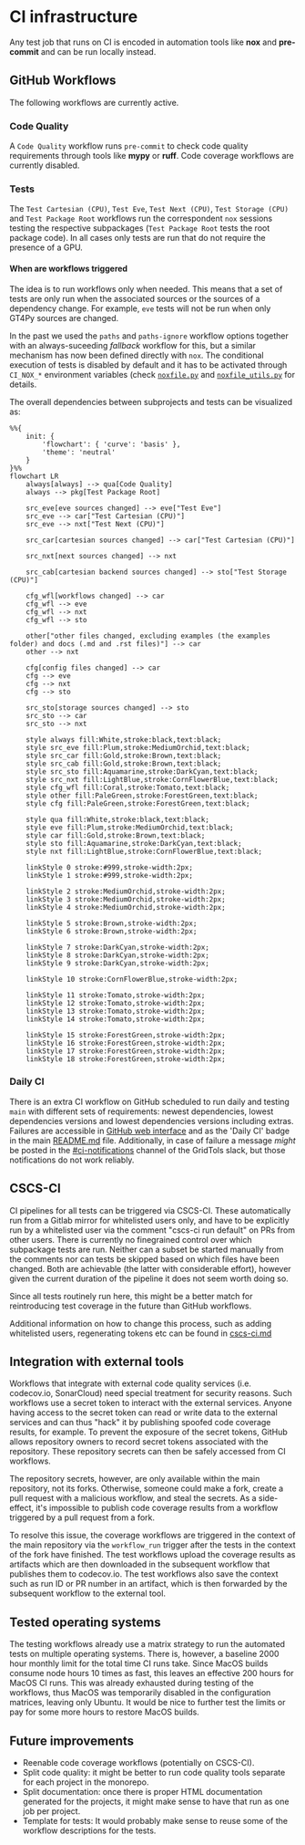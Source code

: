 # CI infrastructure

Any test job that runs on CI is encoded in automation tools like **nox** and **pre-commit** and can be run locally instead.

## GitHub Workflows

The following workflows are currently active.

### Code Quality

A `Code Quality` workflow runs `pre-commit` to check code quality requirements through tools like **mypy** or **ruff**. Code coverage workflows are currently disabled.

### Tests

The `Test Cartesian (CPU)`, `Test Eve`, `Test Next (CPU)`, `Test Storage (CPU)` and `Test Package Root` workflows run the correspondent `nox` sessions testing the respective subpackages (`Test Package Root` tests the root package code). In all cases only tests are run that do not require the presence of a GPU.

#### When are workflows triggered

The idea is to run workflows only when needed. This means that a set of tests are only run when the associated sources or the sources of a dependency change. For example, `eve` tests will not be run when only GT4Py sources are changed.

In the past we used the `paths` and `paths-ignore` workflow options together with an always-suceeding _fallback_ workflow for this, but a similar mechanism has now been defined directly with `nox`. The conditional execution of tests is disabled by default and it has to be activated through `CI_NOX_*` environment variables (check [`noxfile.py`](../../../noxfile.py) and [`noxfile_utils.py`](../../../noxfile_utils.py_) for details.

The overall dependencies between subprojects and tests can be visualized as:

```mermaid
%%{
    init: {
        'flowchart': { 'curve': 'basis' },
        'theme': 'neutral'
    }
}%%
flowchart LR
    always[always] --> qua[Code Quality]
    always --> pkg[Test Package Root]

    src_eve[eve sources changed] --> eve["Test Eve"]
    src_eve --> car["Test Cartesian (CPU)"]
    src_eve --> nxt["Test Next (CPU)"]

    src_car[cartesian sources changed] --> car["Test Cartesian (CPU)"]

    src_nxt[next sources changed] --> nxt

    src_cab[cartesian backend sources changed] --> sto["Test Storage (CPU)"]

    cfg_wfl[workflows changed] --> car
    cfg_wfl --> eve
    cfg_wfl --> nxt
    cfg_wfl --> sto

    other["other files changed, excluding examples (the examples folder) and docs (.md and .rst files)"] --> car
    other --> nxt

    cfg[config files changed] --> car
    cfg --> eve
    cfg --> nxt
    cfg --> sto

    src_sto[storage sources changed] --> sto
    src_sto --> car
    src_sto --> nxt

    style always fill:White,stroke:black,text:black;
    style src_eve fill:Plum,stroke:MediumOrchid,text:black;
    style src_car fill:Gold,stroke:Brown,text:black;
    style src_cab fill:Gold,stroke:Brown,text:black;
    style src_sto fill:Aquamarine,stroke:DarkCyan,text:black;
    style src_nxt fill:LightBlue,stroke:CornFlowerBlue,text:black;
    style cfg_wfl fill:Coral,stroke:Tomato,text:black;
    style other fill:PaleGreen,stroke:ForestGreen,text:black;
    style cfg fill:PaleGreen,stroke:ForestGreen,text:black;

    style qua fill:White,stroke:black,text:black;
    style eve fill:Plum,stroke:MediumOrchid,text:black;
    style car fill:Gold,stroke:Brown,text:black;
    style sto fill:Aquamarine,stroke:DarkCyan,text:black;
    style nxt fill:LightBlue,stroke:CornFlowerBlue,text:black;

    linkStyle 0 stroke:#999,stroke-width:2px;
    linkStyle 1 stroke:#999,stroke-width:2px;

    linkStyle 2 stroke:MediumOrchid,stroke-width:2px;
    linkStyle 3 stroke:MediumOrchid,stroke-width:2px;
    linkStyle 4 stroke:MediumOrchid,stroke-width:2px;

    linkStyle 5 stroke:Brown,stroke-width:2px;
    linkStyle 6 stroke:Brown,stroke-width:2px;

    linkStyle 7 stroke:DarkCyan,stroke-width:2px;
    linkStyle 8 stroke:DarkCyan,stroke-width:2px;
    linkStyle 9 stroke:DarkCyan,stroke-width:2px;

    linkStyle 10 stroke:CornFlowerBlue,stroke-width:2px;

    linkStyle 11 stroke:Tomato,stroke-width:2px;
    linkStyle 12 stroke:Tomato,stroke-width:2px;
    linkStyle 13 stroke:Tomato,stroke-width:2px;
    linkStyle 14 stroke:Tomato,stroke-width:2px;

    linkStyle 15 stroke:ForestGreen,stroke-width:2px;
    linkStyle 16 stroke:ForestGreen,stroke-width:2px;
    linkStyle 17 stroke:ForestGreen,stroke-width:2px;
    linkStyle 18 stroke:ForestGreen,stroke-width:2px;
```

### Daily CI

There is an extra CI workflow on GitHub scheduled to run daily and testing `main` with different sets of requirements: newest dependencies, lowest dependencies versions and lowest dependencies versions including extras. Failures are accessible in [GitHub web interface](https://GitHub.com/GridTools/gt4py/actions/workflows/daily-ci.yml) and as the 'Daily CI' badge in the main [README.md](../../../README.md) file. Additionally, in case of failure a message _might_ be posted in the [#ci-notifications](https://app.slack.com/client/T0A5HP547/C0E145U65) channel of the GridTols slack, but those notifications do not work reliably.

## CSCS-CI

CI pipelines for all tests can be triggered via CSCS-CI. These automatically run from a Gitlab mirror for whitelisted users only, and have to be explicitly run by a whitelisted user via the comment "cscs-ci run default" on PRs from other users. There is currently no finegrained control over which subpackage tests are run. Neither can a subset be started manually from the comments nor can tests be skipped based on which files have been changed. Both are achievable (the latter with considerable effort), however given the current duration of the pipeline it does not seem worth doing so.

Since all tests routinely run here, this might be a better match for reintroducing test coverage in the future than GitHub workflows.

Additional information on how to change this process, such as adding whitelisted users, regenerating tokens etc can be found in [cscs-ci.md](cscs-ci.md)

## Integration with external tools

Workflows that integrate with external code quality services (i.e. codecov.io, SonarCloud) need special treatment for security reasons. Such workflows use a secret token to interact with the external services. Anyone having access to the secret token can read or write data to the external services and can thus "hack" it by publishing spoofed code coverage results, for example. To prevent the exposure of the secret tokens, GitHub allows repository owners to record secret tokens associated with the repository. These repository secrets can then be safely accessed from CI workflows.

The repository secrets, however, are only available within the main repository, not its forks. Otherwise, someone could make a fork, create a pull request with a malicious workflow, and steal the secrets. As a side-effect, it's impossible to publish code coverage results from a workflow triggered by a pull request from a fork.

To resolve this issue, the coverage workflows are triggered in the context of the main repository via the `workflow_run` trigger after the tests in the context of the fork have finished. The test workflows upload the coverage results as artifacts which are then downloaded in the subsequent workflow that publishes them to codecov.io. The test workflows also save the context such as run ID or PR number in an artifact, which is then forwarded by the subsequent workflow to the external tool.

## Tested operating systems

The testing workflows already use a matrix strategy to run the automated tests on multiple operating systems. There is, however, a baseline 2000 hour monthly limit for the total time CI runs take. Since MacOS builds consume node hours 10 times as fast, this leaves an effective 200 hours for MacOS CI runs. This was already exhausted during testing of the workflows, thus MacOS was temporarily disabled in the configuration matrices, leaving only Ubuntu. It would be nice to further test the limits or pay for some more hours to restore MacOS builds.

## Future improvements

- Reenable code coverage workflows (potentially on CSCS-CI).
- Split code quality: it might be better to run code quality tools separate for each project in the monorepo.
- Split documentation: once there is proper HTML documentation generated for the projects, it might make sense to have that run as one job per project.
- Template for tests: It would probably make sense to reuse some of the workflow descriptions for the tests.
